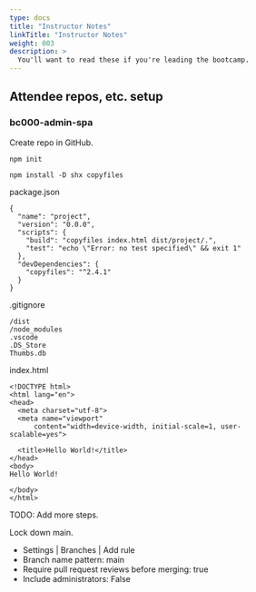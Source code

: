 ```yaml
---
type: docs
title: "Instructor Notes"
linkTitle: "Instructor Notes"
weight: 003
description: >
  You'll want to read these if you're leading the bootcamp.
---
```


## Attendee repos, etc. setup

### bc000-admin-spa

Create repo in GitHub.

~~~
npm init
~~~

~~~
npm install -D shx copyfiles
~~~

package.json
~~~
{
  "name": "project",
  "version": "0.0.0",
  "scripts": {
    "build": "copyfiles index.html dist/project/.",
    "test": "echo \"Error: no test specified\" && exit 1"
  },
  "devDependencies": {
    "copyfiles": "^2.4.1"
  }
}
~~~

.gitignore
~~~
/dist
/node_modules
.vscode
.DS_Store
Thumbs.db
~~~

index.html
~~~
<!DOCTYPE html>
<html lang="en">
<head>
  <meta charset="utf-8">
  <meta name="viewport"
      content="width=device-width, initial-scale=1, user-scalable=yes">
  
  <title>Hello World!</title>
</head>
<body>
Hello World!
  
</body>
</html>
~~~

TODO: Add more steps.

Lock down main.

 - Settings | Branches | Add rule
 - Branch name pattern: main
 - Require pull request reviews before merging: true
 - Include administrators: False

